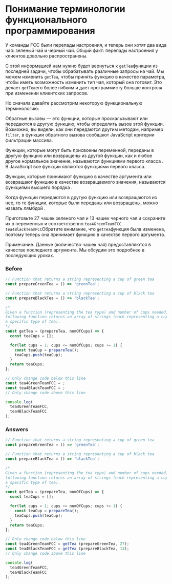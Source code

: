 # Понимание терминологии функционального программирования
У команды FCC были перепады настроения, и теперь они хотят два вида чая: зеленый чай и черный чай. Общий факт: перепады настроения у клиентов довольно распространены.

С этой информацией нам нужно будет вернуться к `getTea`функции из последней задачи, чтобы обрабатывать различные запросы на чай. Мы можем изменить `getTea`, чтобы принять функцию в качестве параметра, чтобы иметь возможность изменить тип чая, который она готовит. Это делает `getTea`его более гибким и дает программисту больше контроля при изменении клиентских запросов.

Но сначала давайте рассмотрим некоторую функциональную терминологию:

Обратные вызовы — это функции, которые проскальзывают или передаются в другую функцию, чтобы определить вызов этой функции. Возможно, вы видели, как они передаются другим методам, например `filter`, в функции обратного вызова сообщают JavaScript критерии фильтрации массива.

Функции, которые могут быть присвоены переменной, переданы в другую функцию или возвращены из другой функции, как и любое другое нормальное значение, называются функциями первого класса . В JavaScript все функции являются функциями первого класса.

Функции, которые принимают функцию в качестве аргумента или возвращают функцию в качестве возвращаемого значения, называются функциями высшего порядка .

Когда функции передаются в другую функцию или возвращаются из нее, то те функции, которые были переданы или возвращены, можно назвать лямбдой .

Приготовьте 27 чашек зеленого чая и 13 чашек черного чая и сохраните их в переменных и соответственно `tea4GreenTeamFCC`. `tea4BlackTeamFCC`Обратите внимание, что `getTea`функция была изменена, поэтому теперь она принимает функцию в качестве первого аргумента.

Примечание. Данные (количество чашек чая) предоставляются в качестве последнего аргумента. Мы обсудим это подробнее в последующих уроках.

### Before
```javascript
// Function that returns a string representing a cup of green tea
const prepareGreenTea = () => 'greenTea';

// Function that returns a string representing a cup of black tea
const prepareBlackTea = () => 'blackTea';

/*
Given a function (representing the tea type) and number of cups needed, the
following function returns an array of strings (each representing a cup of
a specific type of tea).
*/
const getTea = (prepareTea, numOfCups) => {
  const teaCups = [];

  for(let cups = 1; cups <= numOfCups; cups += 1) {
    const teaCup = prepareTea();
    teaCups.push(teaCup);
  }
  return teaCups;
};

// Only change code below this line
const tea4GreenTeamFCC = ;
const tea4BlackTeamFCC = ;
// Only change code above this line

console.log(
  tea4GreenTeamFCC,
  tea4BlackTeamFCC
);
```
### Answers
```javascript
// Function that returns a string representing a cup of green tea
const prepareGreenTea = () => 'greenTea';

// Function that returns a string representing a cup of black tea
const prepareBlackTea = () => 'blackTea';

/*
Given a function (representing the tea type) and number of cups needed, the
following function returns an array of strings (each representing a cup of
a specific type of tea).
*/
const getTea = (prepareTea, numOfCups) => {
  const teaCups = [];

  for(let cups = 1; cups <= numOfCups; cups += 1) {
    const teaCup = prepareTea();
    teaCups.push(teaCup);
  }
  return teaCups;
};

// Only change code below this line
const tea4GreenTeamFCC = getTea (prepareGreenTea, 27);
const tea4BlackTeamFCC = getTea (prepareBlackTea, 13);
// Only change code above this line

console.log(
  tea4GreenTeamFCC,
  tea4BlackTeamFCC
);
```
